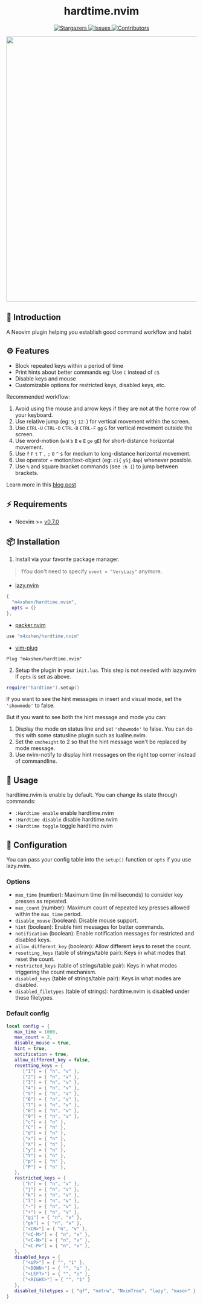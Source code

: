 <h1 align="center">
hardtime.nvim
</h1>

<p align="center">
<a href="https://github.com/m4xshen/hardtime.nvim/stargazers">
    <img
      alt="Stargazers"
      src="https://img.shields.io/github/stars/m4xshen/hardtime.nvim?style=for-the-badge&logo=starship&color=fae3b0&logoColor=d9e0ee&labelColor=282a36"
    />
  </a>
  <a href="https://github.com/m4xshen/hardtime.nvim/issues">
    <img
      alt="Issues"
      src="https://img.shields.io/github/issues/m4xshen/hardtime.nvim?style=for-the-badge&logo=gitbook&color=ddb6f2&logoColor=d9e0ee&labelColor=282a36"
    />
  </a>
  <a href="https://github.com/m4xshen/hardtime.nvim/contributors">
    <img
      alt="Contributors"
      src="https://img.shields.io/github/contributors/m4xshen/hardtime.nvim?style=for-the-badge&logo=opensourceinitiative&color=abe9b3&logoColor=d9e0ee&labelColor=282a36"
    />
  </a>
</p>

<p align="center">
  <img src="https://github.com/m4xshen/hardtime.nvim/assets/74842863/f7c797a0-3fe6-47b3-9c9a-5ec7d54de128" width="700" />
</p>

## 📃 Introduction

A Neovim plugin helping you establish good command workflow and habit

## ⚙️  Features

- Block repeated keys within a period of time
- Print hints about better commands eg: Use `C` instead of `c$`
- Disable keys and mouse
- Customizable options for restricted keys, disabled keys, etc.

Recommended workflow:
1. Avoid using the mouse and arrow keys if they are not at the home row of your keyboard.
2. Use relative jump (eg: `5j` `12-`) for vertical movement within the screen.
3. Use `CTRL-U` `CTRL-D` `CTRL-B` `CTRL-F` `gg` `G` for vertical movement outside the screen.
4. Use word-motion (`w` `W` `b` `B` `e` `E` `ge` `gE`) for short-distance horizontal movement.
5. Use `f` `F` `t` `T` `,` `;` `0` `^` `$` for medium to long-distance horizontal movement.
6. Use operator + motion/text-object (eg: `ci{` `y5j` `dap`) whenever possible.
7. Use `%` and square bracket commands (see `:h [`) to jump between brackets.

Learn more in this [blog post](https://m4xshen.me/posts/vim-command-workflow/)

## ⚡ Requirements

- Neovim >= [v0.7.0](https://github.com/neovim/neovim/releases/tag/v0.7.0)

## 📦 Installation

1. Install via your favorite package manager.

> ❗️You don't need to specify `event = "VeryLazy"` anymore.

- [lazy.nvim](https://github.com/folke/lazy.nvim)
```Lua
{
  "m4xshen/hardtime.nvim",
  opts = {}
},
```

- [packer.nvim](https://github.com/wbthomason/packer.nvim)
```Lua
use "m4xshen/hardtime.nvim"
```

- [vim-plug](https://github.com/junegunn/vim-plug)
```VimL
Plug "m4xshen/hardtime.nvim"
```

2. Setup the plugin in your `init.lua`. This step is not needed with lazy.nvim if `opts` is set as above.
```Lua
require("hardtime").setup()
```

If you want to see the hint messages in insert and visual mode, set the `'showmode'` to false.

But if you want to see both the hint message and mode you can:
1. Display the mode on status line and set `'showmode'` to false. You can do this with some statusline plugin such as lualine.nvim.
2. Set the `cmdheight` to 2 so that the hint message won't be replaced by mode message.
3. Use nvim-notify to display hint messages on the right top corner instead of commandline.
   
## 🚀 Usage

hardtime.nvim is enable by default. You can change its state through commands:

- `:Hardtime enable` enable hardtime.nvim
- `:Hardtime disable` disable hardtime.nvim
- `:Hardtime toggle` toggle hardtime.nvim

## 🔧 Configuration

You can pass your config table into the `setup()` function or `opts` if you use lazy.nvim.

### Options

- `max_time` (number): Maximum time (in milliseconds) to consider key presses as repeated.
- `max_count` (number): Maximum count of repeated key presses allowed within the `max_time` period.
- `disable_mouse` (boolean): Disable mouse support.
- `hint` (boolean): Enable hint messages for better commands.
- `notification` (boolean): Enable notification messages for restricted and disabled keys.
- `allow_different_key` (boolean): Allow different keys to reset the count.
- `resetting_keys` (table of strings/table pair): Keys in what modes that reset the count.
- `restricted_keys` (table of strings/table pair): Keys in what modes triggering the count mechanism.
- `disabled_keys` (table of strings/table pair): Keys in what modes are disabled.
- `disabled_filetypes` (table of strings): hardtime.nvim is disabled under these filetypes.

### Default config

```Lua
local config = {
   max_time = 1000,
   max_count = 2,
   disable_mouse = true,
   hint = true,
   notification = true,
   allow_different_key = false,
   resetting_keys = {
      ["1"] = { "n", "v" },
      ["2"] = { "n", "v" },
      ["3"] = { "n", "v" },
      ["4"] = { "n", "v" },
      ["5"] = { "n", "v" },
      ["6"] = { "n", "v" },
      ["7"] = { "n", "v" },
      ["8"] = { "n", "v" },
      ["9"] = { "n", "v" },
      ["c"] = { "n" },
      ["C"] = { "n" },
      ["d"] = { "n" },
      ["x"] = { "n" },
      ["X"] = { "n" },
      ["y"] = { "n" },
      ["Y"] = { "n" },
      ["p"] = { "n" },
      ["P"] = { "n" },
   },
   restricted_keys = {
      ["h"] = { "n", "v" },
      ["j"] = { "n", "v" },
      ["k"] = { "n", "v" },
      ["l"] = { "n", "v" },
      ["-"] = { "n", "v" },
      ["+"] = { "n", "v" },
      ["gj"] = { "n", "v" },
      ["gk"] = { "n", "v" },
      ["<CR>"] = { "n", "v" },
      ["<C-M>"] = { "n", "v" },
      ["<C-N>"] = { "n", "v" },
      ["<C-P>"] = { "n", "v" },
   },
   disabled_keys = {
      ["<UP>"] = { "", "i" },
      ["<DOWN>"] = { "", "i" },
      ["<LEFT>"] = { "", "i" },
      ["<RIGHT>"] = { "", "i" }
   },
   disabled_filetypes = { "qf", "netrw", "NvimTree", "lazy", "mason" },
}
```
